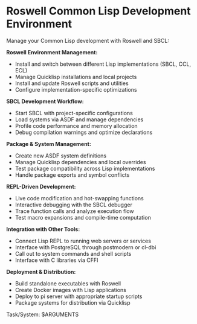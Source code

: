 # Roswell Common Lisp Development Environment

Manage your Common Lisp development with Roswell and SBCL:

**Roswell Environment Management:**
- Install and switch between different Lisp implementations (SBCL, CCL, ECL)
- Manage Quicklisp installations and local projects
- Install and update Roswell scripts and utilities
- Configure implementation-specific optimizations

**SBCL Development Workflow:**
- Start SBCL with project-specific configurations
- Load systems via ASDF and manage dependencies
- Profile code performance and memory allocation
- Debug compilation warnings and optimize declarations

**Package & System Management:**
- Create new ASDF system definitions
- Manage Quicklisp dependencies and local overrides
- Test package compatibility across Lisp implementations
- Handle package exports and symbol conflicts

**REPL-Driven Development:**
- Live code modification and hot-swapping functions
- Interactive debugging with the SBCL debugger
- Trace function calls and analyze execution flow
- Test macro expansions and compile-time computation

**Integration with Other Tools:**
- Connect Lisp REPL to running web servers or services
- Interface with PostgreSQL through postmodern or cl-dbi
- Call out to system commands and shell scripts
- Interface with C libraries via CFFI

**Deployment & Distribution:**
- Build standalone executables with Roswell
- Create Docker images with Lisp applications
- Deploy to pi server with appropriate startup scripts
- Package systems for distribution via Quicklisp

Task/System: $ARGUMENTS
